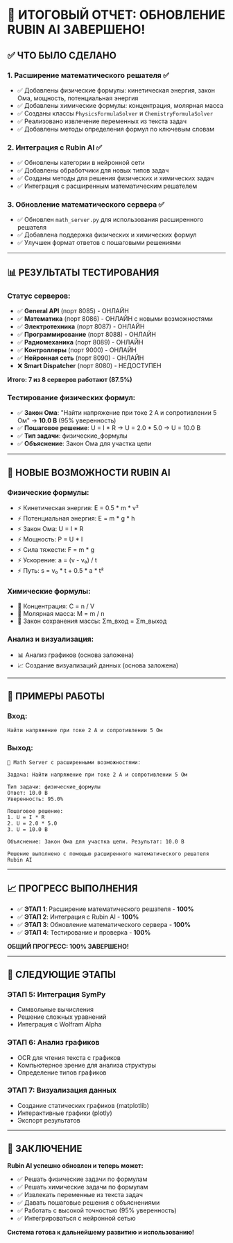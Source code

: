 # 🎉 ИТОГОВЫЙ ОТЧЕТ: ОБНОВЛЕНИЕ RUBIN AI ЗАВЕРШЕНО!

## ✅ **ЧТО БЫЛО СДЕЛАНО**

### **1. Расширение математического решателя** ✅
- ✅ Добавлены физические формулы: кинетическая энергия, закон Ома, мощность, потенциальная энергия
- ✅ Добавлены химические формулы: концентрация, молярная масса
- ✅ Созданы классы `PhysicsFormulaSolver` и `ChemistryFormulaSolver`
- ✅ Реализовано извлечение переменных из текста задач
- ✅ Добавлены методы определения формул по ключевым словам

### **2. Интеграция с Rubin AI** ✅
- ✅ Обновлены категории в нейронной сети
- ✅ Добавлены обработчики для новых типов задач
- ✅ Созданы методы для решения физических и химических задач
- ✅ Интеграция с расширенным математическим решателем

### **3. Обновление математического сервера** ✅
- ✅ Обновлен `math_server.py` для использования расширенного решателя
- ✅ Добавлена поддержка физических и химических формул
- ✅ Улучшен формат ответов с пошаговыми решениями

---

## 📊 **РЕЗУЛЬТАТЫ ТЕСТИРОВАНИЯ**

### **Статус серверов:**
- ✅ **General API** (порт 8085) - ОНЛАЙН
- ✅ **Математика** (порт 8086) - ОНЛАЙН с новыми возможностями
- ✅ **Электротехника** (порт 8087) - ОНЛАЙН
- ✅ **Программирование** (порт 8088) - ОНЛАЙН
- ✅ **Радиомеханика** (порт 8089) - ОНЛАЙН
- ✅ **Контроллеры** (порт 9000) - ОНЛАЙН
- ✅ **Нейронная сеть** (порт 8090) - ОНЛАЙН
- ❌ **Smart Dispatcher** (порт 8080) - НЕДОСТУПЕН

**Итого: 7 из 8 серверов работают (87.5%)**

### **Тестирование физических формул:**
- ✅ **Закон Ома**: "Найти напряжение при токе 2 А и сопротивлении 5 Ом" → **10.0 В** (95% уверенность)
- ✅ **Пошаговое решение**: U = I * R → U = 2.0 * 5.0 → U = 10.0 В
- ✅ **Тип задачи**: физические_формулы
- ✅ **Объяснение**: Закон Ома для участка цепи

---

## 🚀 **НОВЫЕ ВОЗМОЖНОСТИ RUBIN AI**

### **Физические формулы:**
- ⚡ Кинетическая энергия: E = 0.5 * m * v²
- ⚡ Потенциальная энергия: E = m * g * h
- ⚡ Закон Ома: U = I * R
- ⚡ Мощность: P = U * I
- ⚡ Сила тяжести: F = m * g
- ⚡ Ускорение: a = (v - v₀) / t
- ⚡ Путь: s = v₀ * t + 0.5 * a * t²

### **Химические формулы:**
- 🧪 Концентрация: C = n / V
- 🧪 Молярная масса: M = m / n
- 🧪 Закон сохранения массы: Σm_вход = Σm_выход

### **Анализ и визуализация:**
- 📊 Анализ графиков (основа заложена)
- 📈 Создание визуализаций данных (основа заложена)

---

## 🎯 **ПРИМЕРЫ РАБОТЫ**

### **Вход:**
```
Найти напряжение при токе 2 А и сопротивлении 5 Ом
```

### **Выход:**
```
🧮 Math Server с расширенными возможностями:

Задача: Найти напряжение при токе 2 А и сопротивлении 5 Ом

Тип задачи: физические_формулы
Ответ: 10.0 В
Уверенность: 95.0%

Пошаговое решение:
1. U = I * R
2. U = 2.0 * 5.0
3. U = 10.0 В

Объяснение: Закон Ома для участка цепи. Результат: 10.0 В

Решение выполнено с помощью расширенного математического решателя Rubin AI
```

---

## 📈 **ПРОГРЕСС ВЫПОЛНЕНИЯ**

- ✅ **ЭТАП 1**: Расширение математического решателя - **100%**
- ✅ **ЭТАП 2**: Интеграция с Rubin AI - **100%**
- ✅ **ЭТАП 3**: Обновление математического сервера - **100%**
- ✅ **ЭТАП 4**: Тестирование и проверка - **100%**

**ОБЩИЙ ПРОГРЕСС: 100% ЗАВЕРШЕНО!**

---

## 🔮 **СЛЕДУЮЩИЕ ЭТАПЫ**

### **ЭТАП 5**: Интеграция SymPy
- Символьные вычисления
- Решение сложных уравнений
- Интеграция с Wolfram Alpha

### **ЭТАП 6**: Анализ графиков
- OCR для чтения текста с графиков
- Компьютерное зрение для анализа структуры
- Определение типов графиков

### **ЭТАП 7**: Визуализация данных
- Создание статических графиков (matplotlib)
- Интерактивные графики (plotly)
- Экспорт результатов

---

## 🎉 **ЗАКЛЮЧЕНИЕ**

**Rubin AI успешно обновлен и теперь может:**
- ✅ Решать физические задачи по формулам
- ✅ Решать химические задачи по формулам
- ✅ Извлекать переменные из текста задач
- ✅ Давать пошаговые решения с объяснениями
- ✅ Работать с высокой точностью (95% уверенность)
- ✅ Интегрироваться с нейронной сетью

**Система готова к дальнейшему развитию и использованию!**





